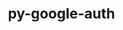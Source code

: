 ---
title: "py-google-auth"
layout: cache
categories: [package, develop]
meta: {"versions": ["2.16.2"], "compilers": ["apple-clang@=15.0.0", "gcc@=11.3.0", "gcc@=11.4.0"], "oss": ["ubuntu22.04", "ventura"], "platforms": ["darwin", "linux"], "targets": ["aarch64", "x86_64_v3"], "stacks": ["ml-darwin-aarch64-mps", "ml-linux-x86_64-cpu", "ml-linux-x86_64-cuda", "ml-linux-x86_64-rocm", "root"], "num_specs": 7, "num_specs_by_stack": {"ml-darwin-aarch64-mps": 2, "root": 7, "ml-linux-x86_64-rocm": 5, "ml-linux-x86_64-cuda": 5, "ml-linux-x86_64-cpu": 5}}
spec_details: [{"hash": "yj2uggl6p4dvtehz4sn3fmlla2kiltr4", "compiler": "apple-clang@=15.0.0", "versions": ["2.16.2"], "os": "ventura", "platform": "darwin", "target": "aarch64", "variants": ["~aiohttp", "build_system=python_pip"], "stacks": ["ml-darwin-aarch64-mps", "root"], "size": "-", "tarball": "https://binaries.spack.io/develop/build_cache/darwin-ventura-aarch64/apple-clang-15.0.0/py-google-auth-2.16.2/darwin-ventura-aarch64-apple-clang-15.0.0-py-google-auth-2.16.2-yj2uggl6p4dvtehz4sn3fmlla2kiltr4.spack"}, {"hash": "ypevfuf7efkhyfsjqubijydytnianzj7", "compiler": "apple-clang@=15.0.0", "versions": ["2.16.2"], "os": "ventura", "platform": "darwin", "target": "aarch64", "variants": ["~aiohttp", "build_system=python_pip"], "stacks": ["ml-darwin-aarch64-mps", "root"], "size": "-", "tarball": "https://binaries.spack.io/develop/build_cache/darwin-ventura-aarch64/apple-clang-15.0.0/py-google-auth-2.16.2/darwin-ventura-aarch64-apple-clang-15.0.0-py-google-auth-2.16.2-ypevfuf7efkhyfsjqubijydytnianzj7.spack"}, {"hash": "wyct7dmhoe5jp4g3ntzz6ymkcggfakhd", "compiler": "gcc@=11.3.0", "versions": ["2.16.2"], "os": "ubuntu22.04", "platform": "linux", "target": "x86_64_v3", "variants": ["~aiohttp", "build_system=python_pip"], "stacks": ["ml-linux-x86_64-rocm", "ml-linux-x86_64-cuda", "ml-linux-x86_64-cpu", "root"], "size": "-", "tarball": "https://binaries.spack.io/develop/build_cache/linux-ubuntu22.04-x86_64_v3/gcc-11.3.0/py-google-auth-2.16.2/linux-ubuntu22.04-x86_64_v3-gcc-11.3.0-py-google-auth-2.16.2-wyct7dmhoe5jp4g3ntzz6ymkcggfakhd.spack"}, {"hash": "kki6nel2b4aguswao6oltadbrwmwldk6", "compiler": "gcc@=11.3.0", "versions": ["2.16.2"], "os": "ubuntu22.04", "platform": "linux", "target": "x86_64_v3", "variants": ["~aiohttp", "build_system=python_pip"], "stacks": ["ml-linux-x86_64-rocm", "ml-linux-x86_64-cuda", "ml-linux-x86_64-cpu", "root"], "size": "-", "tarball": "https://binaries.spack.io/develop/build_cache/linux-ubuntu22.04-x86_64_v3/gcc-11.3.0/py-google-auth-2.16.2/linux-ubuntu22.04-x86_64_v3-gcc-11.3.0-py-google-auth-2.16.2-kki6nel2b4aguswao6oltadbrwmwldk6.spack"}, {"hash": "s5f2rojprcimok2scchgkhkbc773r74h", "compiler": "gcc@=11.4.0", "versions": ["2.16.2"], "os": "ubuntu22.04", "platform": "linux", "target": "x86_64_v3", "variants": ["~aiohttp", "build_system=python_pip"], "stacks": ["ml-linux-x86_64-rocm", "ml-linux-x86_64-cuda", "ml-linux-x86_64-cpu", "root"], "size": "-", "tarball": "https://binaries.spack.io/develop/build_cache/linux-ubuntu22.04-x86_64_v3/gcc-11.4.0/py-google-auth-2.16.2/linux-ubuntu22.04-x86_64_v3-gcc-11.4.0-py-google-auth-2.16.2-s5f2rojprcimok2scchgkhkbc773r74h.spack"}, {"hash": "3nmjhz63lzi5sghnqwzcunu3iawps7q5", "compiler": "gcc@=11.4.0", "versions": ["2.16.2"], "os": "ubuntu22.04", "platform": "linux", "target": "x86_64_v3", "variants": ["~aiohttp", "build_system=python_pip"], "stacks": ["ml-linux-x86_64-rocm", "ml-linux-x86_64-cuda", "ml-linux-x86_64-cpu", "root"], "size": "-", "tarball": "https://binaries.spack.io/develop/build_cache/linux-ubuntu22.04-x86_64_v3/gcc-11.4.0/py-google-auth-2.16.2/linux-ubuntu22.04-x86_64_v3-gcc-11.4.0-py-google-auth-2.16.2-3nmjhz63lzi5sghnqwzcunu3iawps7q5.spack"}, {"hash": "qpug6hf7cih54hnhkg5vpe6mdzo4pco5", "compiler": "gcc@=11.4.0", "versions": ["2.16.2"], "os": "ubuntu22.04", "platform": "linux", "target": "x86_64_v3", "variants": ["~aiohttp", "build_system=python_pip"], "stacks": ["ml-linux-x86_64-rocm", "ml-linux-x86_64-cuda", "ml-linux-x86_64-cpu", "root"], "size": "-", "tarball": "https://binaries.spack.io/develop/build_cache/linux-ubuntu22.04-x86_64_v3/gcc-11.4.0/py-google-auth-2.16.2/linux-ubuntu22.04-x86_64_v3-gcc-11.4.0-py-google-auth-2.16.2-qpug6hf7cih54hnhkg5vpe6mdzo4pco5.spack"}]
---